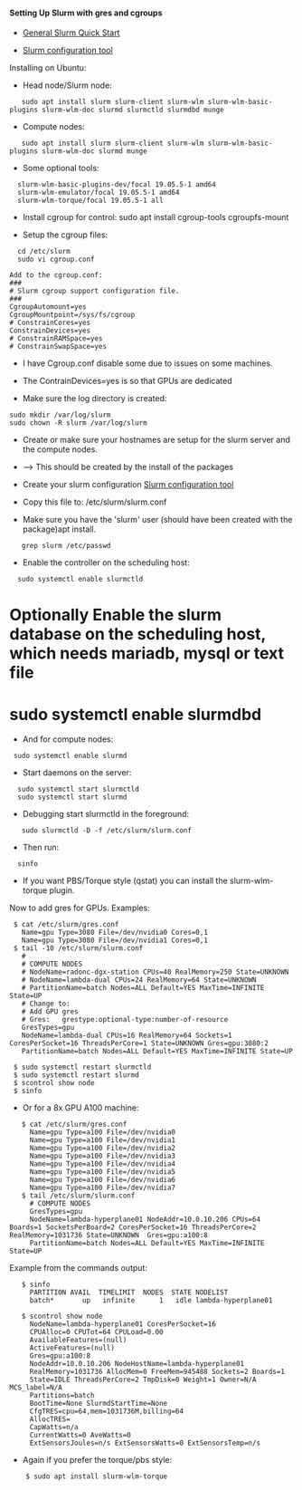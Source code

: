 #### Setting Up Slurm with gres and cgroups

* [General Slurm Quick Start](https://slurm.schedmd.com/quickstart_admin.html)

* [Slurm configuration tool](https://slurm.schedmd.com/configurator.html)

Installing on Ubuntu:
* Head node/Slurm node:
```
   sudo apt install slurm slurm-client slurm-wlm slurm-wlm-basic-plugins slurm-wlm-doc slurmd slurmctld slurmdbd munge
```
* Compute nodes:
```
   sudo apt install slurm slurm-client slurm-wlm slurm-wlm-basic-plugins slurm-wlm-doc slurmd munge
```

* Some optional tools:
```
  slurm-wlm-basic-plugins-dev/focal 19.05.5-1 amd64
  slurm-wlm-emulator/focal 19.05.5-1 amd64
  slurm-wlm-torque/focal 19.05.5-1 all
```

* Install cgroup for control:
  sudo apt install cgroup-tools cgroupfs-mount

* Setup the cgroup files:
```
  cd /etc/slurm
  sudo vi cgroup.conf

Add to the cgroup.conf:
###
# Slurm cgroup support configuration file.
###
CgroupAutomount=yes
CgroupMountpoint=/sys/fs/cgroup
# ConstrainCores=yes
ConstrainDevices=yes
# ConstrainRAMSpace=yes
# ConstrainSwapSpace=yes
```
* I have Cgroup.conf disable some due to issues on some machines.
* The ContrainDevices=yes is so that GPUs are dedicated

* Make sure the log directory is created:
```
sudo mkdir /var/log/slurm
sudo chown -R slurm /var/log/slurm
```

* Create or make sure your hostnames are setup for the slurm server and the compute nodes.
* --> This should be created by the install of the packages

* Create your slurm configuration [Slurm configuration tool](https://slurm.schedmd.com/configurator.html)
*  Copy this file to: /etc/slurm/slurm.conf

* Make sure you have the 'slurm' user (should have been created with the package)apt install.   
```
   grep slurm /etc/passwd
```

* Enable the controller on the scheduling host:
```
  sudo systemctl enable slurmctld
```

# Optionally Enable the slurm database on the scheduling host, which needs mariadb, mysql or text file
#  sudo systemctl enable slurmdbd

* And for compute nodes:
```
 sudo systemctl enable slurmd
```

* Start daemons on the server:
```
  sudo systemctl start slurmctld
  sudo systemctl start slurmd
``` 

* Debugging start slurmctld in the foreground: 
```
   sudo slurmctld -D -f /etc/slurm/slurm.conf
```

* Then run:
```
  sinfo
```

* If you want PBS/Torque style (qstat) you can install the slurm-wlm-torque plugin.

Now to add gres for GPUs.  Examples:
```
 $ cat /etc/slurm/gres.conf
   Name=gpu Type=3080 File=/dev/nvidia0 Cores=0,1
   Name=gpu Type=3080 File=/dev/nvidia1 Cores=0,1
 $ tail -10 /etc/slurm/slurm.conf
   #
   # COMPUTE NODES
   # NodeName=radonc-dgx-station CPUs=40 RealMemory=250 State=UNKNOWN
   # NodeName=lambda-dual CPUs=24 RealMemory=64 State=UNKNOWN
   # PartitionName=batch Nodes=ALL Default=YES MaxTime=INFINITE State=UP
   # Change to:
   # Add GPU gres
   # Gres:   grestype:optional-type:number-of-resource
   GresTypes=gpu
   NodeName=lambda-dual CPUs=16 RealMemory=64 Sockets=1 CoresPerSocket=16 ThreadsPerCore=1 State=UNKNOWN Gres=gpu:3080:2
   PartitionName=batch Nodes=ALL Default=YES MaxTime=INFINITE State=UP

 $ sudo systemctl restart slurmctld
 $ sudo systemctl restart slurmd
 $ scontrol show node
 $ sinfo
```

* Or for a 8x GPU A100 machine:
```
   $ cat /etc/slurm/gres.conf 
     Name=gpu Type=a100 File=/dev/nvidia0
     Name=gpu Type=a100 File=/dev/nvidia1
     Name=gpu Type=a100 File=/dev/nvidia2
     Name=gpu Type=a100 File=/dev/nvidia3
     Name=gpu Type=a100 File=/dev/nvidia4
     Name=gpu Type=a100 File=/dev/nvidia5
     Name=gpu Type=a100 File=/dev/nvidia6
     Name=gpu Type=a100 File=/dev/nvidia7
   $ tail /etc/slurm/slurm.conf 
     # COMPUTE NODES
     GresTypes=gpu
     NodeName=lambda-hyperplane01 NodeAddr=10.0.10.206 CPUs=64 Boards=1 SocketsPerBoard=2 CoresPerSocket=16 ThreadsPerCore=2 RealMemory=1031736 State=UNKNOWN  Gres=gpu:a100:8
     PartitionName=batch Nodes=ALL Default=YES MaxTime=INFINITE State=UP
```

Example from the commands output:
```
   $ sinfo
     PARTITION AVAIL  TIMELIMIT  NODES  STATE NODELIST
     batch*       up   infinite      1   idle lambda-hyperplane01

   $ scontrol show node
     NodeName=lambda-hyperplane01 CoresPerSocket=16 
     CPUAlloc=0 CPUTot=64 CPULoad=0.00
     AvailableFeatures=(null)
     ActiveFeatures=(null)
     Gres=gpu:a100:8
     NodeAddr=10.0.10.206 NodeHostName=lambda-hyperplane01 
     RealMemory=1031736 AllocMem=0 FreeMem=945488 Sockets=2 Boards=1
     State=IDLE ThreadsPerCore=2 TmpDisk=0 Weight=1 Owner=N/A MCS_label=N/A
     Partitions=batch 
     BootTime=None SlurmdStartTime=None
     CfgTRES=cpu=64,mem=1031736M,billing=64
     AllocTRES=
     CapWatts=n/a
     CurrentWatts=0 AveWatts=0
     ExtSensorsJoules=n/s ExtSensorsWatts=0 ExtSensorsTemp=n/s
```
  
* Again if you prefer the torque/pbs style:
```
    $ sudo apt install slurm-wlm-torque
```
